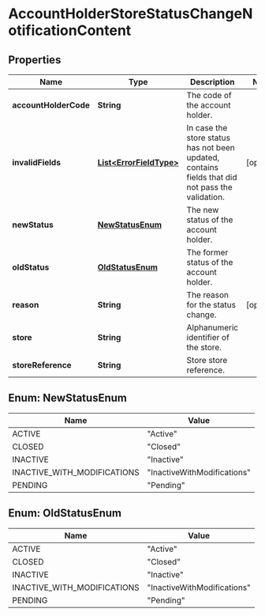 

# AccountHolderStoreStatusChangeNotificationContent


## Properties

| Name | Type | Description | Notes |
|------------ | ------------- | ------------- | -------------|
|**accountHolderCode** | **String** | The code of the account holder. |  |
|**invalidFields** | [**List&lt;ErrorFieldType&gt;**](ErrorFieldType.md) | In case the store status has not been updated, contains fields that did not pass the validation. |  [optional] |
|**newStatus** | [**NewStatusEnum**](#NewStatusEnum) | The new status of the account holder. |  |
|**oldStatus** | [**OldStatusEnum**](#OldStatusEnum) | The former status of the account holder. |  |
|**reason** | **String** | The reason for the status change. |  [optional] |
|**store** | **String** | Alphanumeric identifier of the store. |  |
|**storeReference** | **String** | Store store reference. |  |



## Enum: NewStatusEnum

| Name | Value |
|---- | -----|
| ACTIVE | &quot;Active&quot; |
| CLOSED | &quot;Closed&quot; |
| INACTIVE | &quot;Inactive&quot; |
| INACTIVE_WITH_MODIFICATIONS | &quot;InactiveWithModifications&quot; |
| PENDING | &quot;Pending&quot; |



## Enum: OldStatusEnum

| Name | Value |
|---- | -----|
| ACTIVE | &quot;Active&quot; |
| CLOSED | &quot;Closed&quot; |
| INACTIVE | &quot;Inactive&quot; |
| INACTIVE_WITH_MODIFICATIONS | &quot;InactiveWithModifications&quot; |
| PENDING | &quot;Pending&quot; |



